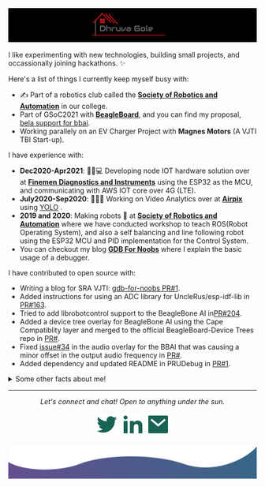 <img src="https://raw.githubusercontent.com/DhruvaG2000/DhruvaG2000/master/images/logodg1.png" alt="Hero image">

I like experimenting with new technologies, building small projects, and occassionally joining hackathons. ✨

Here's a list of things I currently keep myself busy with:
- ✍️ Part of a robotics club called the **[Society of Robotics and Automation](http://sra.vjti.info/)** in our college.
- Part of GSoC2021 with **[BeagleBoard](https://beagleboard.org/)**, and you can find my proposal, [bela support for bbai](https://elinux.org/BeagleBoard/GSoC/2021_Proposal/bela_on_bbai).  
- Working parallely on an EV Charger Project with **Magnes Motors** (A VJTI TBI Start-up).  

I have experience with:
- __Dec2020-Apr2021__: 👩🏻💻 Developing node IOT hardware solution over at **[Finemen Diagnostics and Instruments](https://github.com/Finemen-Diagnostics-and-Instruments)** using the ESP32 as the MCU, and communicating with AWS IOT core over 4G (LTE).
- __July2020-Sep2020__: 👩🏻‍💻 Working on Video Analytics over at **[Airpix](https://airpix.in)** using [YOLO](https://github.com/AlexeyAB/darknet) .
- __2019 and 2020__: Making robots 🤖 at **[Society of Robotics and Automation](https://github.com/SRA-VJTI)** where we have conducted workshop to teach ROS(Robot Operating System), and also a self balancing and line following robot using the ESP32 MCU and PID implementation for the Control System. 
- You can checkout my blog **[GDB For Noobs](https://sravjti.tech/2020/10/11/gdb-for-noobs.html)** where I explain the basic usage of a debugger. 

I have contributed to open source with:
- Writing a blog for SRA VJTI: [gdb-for-noobs PR#1](https://github.com/SRA-VJTI/blog/pull/1).
- Added instructions for using an ADC library for UncleRus/esp-idf-lib in [PR#163](https://github.com/UncleRus/esp-idf-lib/pull/163). 
- Tried to add librobotcontrol support to the BeagleBone AI in[PR#204](https://github.com/beagleboard/librobotcontrol/pull/204).
- Added a device tree overlay for BeagleBone AI using the Cape Compatiblity layer and merged to the official BeagleBoard-Device Trees repo in [PR#](https://github.com/beagleboard/BeagleBoard-DeviceTrees/pull/33).
- Fixed [issue#34](https://github.com/beagleboard/BeagleBoard-DeviceTrees/issues/34) in the audio overlay for the BBAI that was causing a minor offset in the output audio frequency in [PR#](https://github.com/beagleboard/BeagleBoard-DeviceTrees/pull/36).
- Added dependency and updated README in PRUDebug in [PR#1](https://github.com/giuliomoro/prudebug/pull/1).

<details>
  <summary>Some other facts about me!</summary>
  <br>

  - My go to jam when coding: Eminem, Linkin Park, sometimes classical ⭐️
  - A huge fan of Mr. Robot! 
  - Love to read and know about innovations in general.
  - Have a casual interest in encryption and online privacy.

  ![My github stats](https://github-readme-stats.vercel.app/api?username=DhruvaG2000&show_icons=true)
  <br><br>
  [![HitCount](http://hits.dwyl.com/jayehernandez/jayehernandez.svg)](http://hits.dwyl.com/jayehernandez/jayehernandez)
</details>

<hr>
<p align="center">
  <i>Let's connect and chat! Open to anything under the sun.</i>

  <p align="center">
    <a href="https://twitter.com/DhruvaGole" alt="Twitter"><img src="https://raw.githubusercontent.com/DhruvaG2000/DhruvaG2000/8c0a4c3d0a94b78d27cf9cb3e86eb9dec88379e3/readme/twitter-fill.svg"></a>
    <a href="https://www.linkedin.com/in/dhruva-g-75ab26a5/" alt="Linkedin"><img src="https://github.com/DhruvaG2000/DhruvaG2000/blob/master/readme/linkedin-fill.svg"></a>
    <a href="mailto:goledhruva@gmail.com" alt="Contact me"><img src="https://github.com/DhruvaG2000/DhruvaG2000/blob/master/readme/mail-fill.svg"></a>

  </p>

</p>

<img src="https://github.com/DhruvaG2000/DhruvaG2000/blob/master/readme/bottom.svg" alt="bottom">
